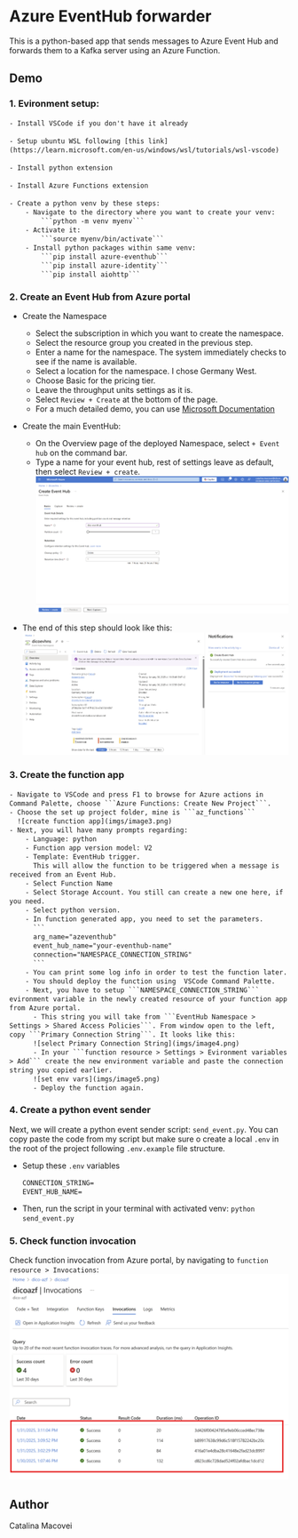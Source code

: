 # Azure EventHub forwarder
This is a python-based app that sends messages to Azure Event Hub and forwards them to a Kafka server using an Azure Function.

## Demo

### 1. Evironment setup:
    
    - Install VSCode if you don't have it already
    
    - Setup ubuntu WSL following [this link](https://learn.microsoft.com/en-us/windows/wsl/tutorials/wsl-vscode)
    
    - Install python extension
    
    - Install Azure Functions extension
    
    - Create a python venv by these steps:
        - Navigate to the directory where you want to create your venv:
            ```python -m venv myenv```
        - Activate it:
            ```source myenv/bin/activate```
        - Install python packages within same venv:
            ```pip install azure-eventhub```
            ```pip install azure-identity```
            ```pip install aiohttp```

### 2. Create an Event Hub from Azure portal
- Create the Namespace
    - Select the subscription in which you want to create the namespace.
    - Select the resource group you created in the previous step.
    - Enter a name for the namespace. The system immediately checks to see if the name is available.
    - Select a location for the namespace. I chose Germany West.
    - Choose Basic for the pricing tier. 
    - Leave the throughput units settings as it is. 
    - Select ```Review + Create``` at the bottom of the page.
    - For a much detailed demo, you can use [Microsoft Documentation](https://learn.microsoft.com/en-us/azure/event-hubs/event-hubs-create)

- Create the main EventHub:
    - On the Overview page of the deployed Namespace, select ```+ Event hub``` on the command bar.
    - Type a name for your event hub, rest of settings leave as default, then select ```Review + create```.
      ![create event hub](imgs/image1.png)

- The end of this step should look like this:
  ![deployed resources](imgs/image2.png)

### 3. Create the function app
    - Navigate to VSCode and press F1 to browse for Azure actions in Command Palette, choose ```Azure Functions: Create New Project```. 
    - Choose the set up project folder, mine is ```az_functions```
      ![create function app](imgs/image3.png)
    - Next, you will have many prompts regarding:
        - Language: python 
        - Function app version model: V2
        - Template: EventHub trigger.
          This will allow the function to be triggered when a message is received from an Event Hub.
        - Select Function Name
        - Select Storage Account. You still can create a new one here, if you need.
        - Select python version.
        - In function generated app, you need to set the parameters.
          ```
          arg_name="azeventhub"
          event_hub_name="your-eventhub-name"
          connection="NAMESPACE_CONNECTION_STRING"
          ```
        - You can print some log info in order to test the function later.
        - You should deploy the function using  VSCode Command Palette. 
        - Next, you have to setup ```NAMESPACE_CONNECTION_STRING``` evironment variable in the newly created resource of your function app from Azure portal.
          - This string you will take from ```EventHub Namespace > Settings > Shared Access Policies```. From window open to the left, copy ```Primary Connection String```. It looks like this:
          ![select Primary Connection String](imgs/image4.png)
          - In your ```function resource > Settings > Evironment variables > Add``` create the new environment variable and paste the connection string you copied earlier.
          ![set env vars](imgs/image5.png)
          - Deploy the function again.

### 4. Create a python event sender
Next, we will create a python event sender script: ```send_event.py```. You can copy paste the code from my script but make sure o create a local ```.env``` in the root of the project following ```.env.example``` file structure.  
  - Setup these ```.env``` variables
    ```
    CONNECTION_STRING=
    EVENT_HUB_NAME=
    ```
  - Then, run the script in your terminal with activated venv:
    ```python send_event.py``` 

### 5. Check function invocation 
Check function invocation from Azure portal, by navigating to ```function resource > Invocations```:
![function invocations](imgs/image6.png)

## Author
Catalina Macovei




    


